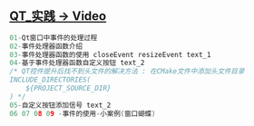 ## [QT_实践 -> Video](https://edu.subingwen.cn/p/t_pc/course_pc_detail/video/v_61a82c57e4b0b4bf0ab434d8)    

```c++
01-Qt窗口中事件的处理过程
02-事件处理器函数介绍
03-事件处理器函数的使用 closeEvent resizeEvent text_1
04-基于事件处理器函数自定义按钮 text_2
/* QT控件提升后找不到头文件的解决方法 : 在CMake文件中添加头文件目录
INCLUDE_DIRECTORIES(
    ${PROJECT_SOURCE_DIR}
) */
05-自定义按钮添加信号 text_2
06 07 08 09 -事件的使用-小案例(窗口蝴蝶)
```

